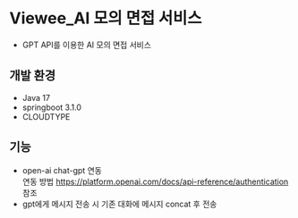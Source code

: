 # Viewee_AI 모의 면접 서비스
* GPT API를 이용한 AI 모의 면접 서비스

## 개발 환경
* Java 17
* springboot 3.1.0
* CLOUDTYPE

## 기능
* open-ai chat-gpt 연동  
  연동 방법 https://platform.openai.com/docs/api-reference/authentication 참조
* gpt에게 메시지 전송 시 기존 대화에 메시지 concat 후 전송